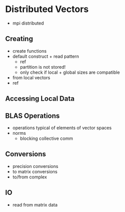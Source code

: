 # Distributed Vectors

- mpi distributed


## Creating

- create functions
- default construct + read pattern
    - ref [](partition.md)
    - partition is not stored!
    - only check if local + global sizes are compatible
- from local vectors
- ref [](communicator.md)

## Accessing Local Data

## BLAS Operations

- operations typical of elements of vector spaces
- norms
  - blocking collective comm

## Conversions

- precision conversions
- to matrix conversions
- to/from complex

## IO

- read from matrix data
